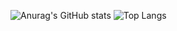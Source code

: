 
![Anurag's GitHub stats](https://github-readme-stats.vercel.app/api?username=danilogmoura&show_icons=true)
![Top Langs](https://github-readme-stats.vercel.app/api/top-langs/?username=danilogmoura&hide_progress=true)
